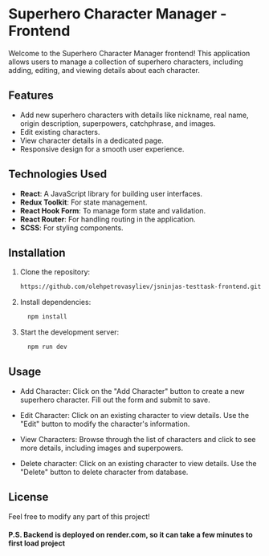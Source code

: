 # Superhero Character Manager - Frontend

Welcome to the Superhero Character Manager frontend! This application allows users to manage a collection of superhero characters, including adding, editing, and viewing details about each character.

## Features

- Add new superhero characters with details like nickname, real name, origin description, superpowers, catchphrase, and images.
- Edit existing characters.
- View character details in a dedicated page.
- Responsive design for a smooth user experience.

## Technologies Used

- **React**: A JavaScript library for building user interfaces.
- **Redux Toolkit**: For state management.
- **React Hook Form**: To manage form state and validation.
- **React Router**: For handling routing in the application.
- **SCSS**: For styling components.

## Installation

1. Clone the repository:

   ```bash
   https://github.com/olehpetrovasyliev/jsninjas-testtask-frontend.git
   ```

2. Install dependencies:

   ```bash
     npm install
   ```

3. Start the development server:

   ```bash
     npm run dev
   ```

## Usage

- Add Character: Click on the "Add Character" button to create a new superhero character. Fill out the form and submit to save.

- Edit Character: Click on an existing character to view details. Use the "Edit" button to modify the character's information.

- View Characters: Browse through the list of characters and click to see more details, including images and superpowers.

- Delete character: Click on an existing character to view details. Use the "Delete" button to delete character from database.

## License

Feel free to modify any part of this project!

#### P.S. Backend is deployed on render.com, so it can take a few minutes to first load project

